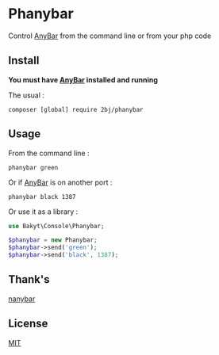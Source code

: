 # Phanybar

Control [AnyBar](https://github.com/tonsky/AnyBar) from the command line or from your php code

## Install

**You must have [AnyBar](https://github.com/tonsky/AnyBar) installed and running**

The usual :
```
composer [global] require 2bj/phanybar
```

## Usage

From the command line :

```
phanybar green
```

Or if [AnyBar](https://github.com/tonsky/AnyBar) is on another port :

```
phanybar black 1387
```

Or use it as a library :
```php
use Bakyt\Console\Phanybar;

$phanybar = new Phanybar;
$phanybar->send('green');
$phanybar->send('black', 1387);
```

## Thank's
[nanybar](https://github.com/rumpl/nanybar)

## License

[MIT](http://2bj.mit-license.org)